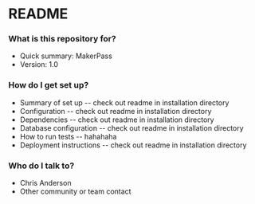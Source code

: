 # README #


### What is this repository for? ###

* Quick summary:  MakerPass
* Version:  1.0

### How do I get set up? ###

* Summary of set up -- check out readme in installation directory
* Configuration -- check out readme in installation directory
* Dependencies -- check out readme in installation directory
* Database configuration -- check out readme in installation directory
* How to run tests -- hahahaha
* Deployment instructions -- check out readme in installation directory

### Who do I talk to? ###

* Chris Anderson
* Other community or team contact